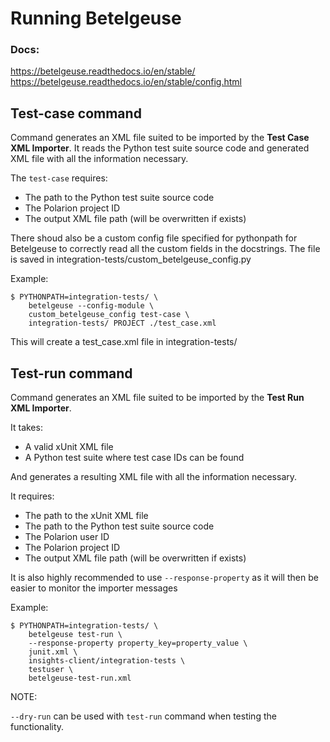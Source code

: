 # Running Betelgeuse

### Docs:
https://betelgeuse.readthedocs.io/en/stable/
https://betelgeuse.readthedocs.io/en/stable/config.html

## Test-case command
Command generates an XML file suited to be imported by the **Test Case XML Importer**. It reads the Python test suite source code and generated XML file with all the information necessary.

The `test-case` requires:

- The path to the Python test suite source code
- The Polarion project ID
- The output XML file path (will be overwritten if exists)


There shoud also be a custom config file specified for pythonpath for Betelgeuse to correctly read all the custom fields in the docstrings. The file is saved in integration-tests/custom_betelgeuse_config.py

Example:

```console
$ PYTHONPATH=integration-tests/ \
    betelgeuse --config-module \
    custom_betelgeuse_config test-case \
    integration-tests/ PROJECT ./test_case.xml
```

This will create a test_case.xml file in integration-tests/

## Test-run command
Command generates an XML file suited to be imported by the **Test Run XML Importer**.

It takes:

- A valid xUnit XML file
- A Python test suite where test case IDs can be found

And generates a resulting XML file with all the information necessary.

It requires:

- The path to the xUnit XML file
- The path to the Python test suite source code
- The Polarion user ID
- The Polarion project ID
- The output XML file path (will be overwritten if exists)

It is also highly recommended to use `--response-property` as it will then be easier to monitor the importer messages

Example:

```console
$ PYTHONPATH=integration-tests/ \
    betelgeuse test-run \
    --response-property property_key=property_value \
    junit.xml \
    insights-client/integration-tests \
    testuser \
    betelgeuse-test-run.xml
```

NOTE:

`--dry-run` can be used with `test-run` command when testing the functionality.
